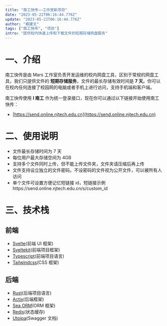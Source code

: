 ```yaml
---
title: "南工快传——工作室新项目"
date: "2023-05-22T06:16:44.776Z"
update: "2023-05-22T06:16:44.776Z"
author: "蔡建文"
tags: ["南工快传", "项目"]
intro: "提供校内快速上传和下载文件的短期存储网盘服务"
---
```


# 一、介绍

南工快传是由 Mars 工作室负责开发运维的校内网盘工具，区别于常规的网盘工具，我们只提供文件的 **短期存储服务**，文件的最长存储有效时间是 **7 天**。你可以在校内任何连接了校园网的电脑或者手机上进行访问，支持手机端和客户端。

南工快传使用 **I 南工** 作为统一登录接口，现在你可以通过以下链接开始使用南工快传：

- [https://send.online.njtech.edu.cn](https://send.online.njtech.edu.cn)

# 二、使用说明

- 文件最长存储时间为 7 天
- 每位用户最大存储空间为 4GB
- 支持多个文件同时上传，但不能上传文件夹，文件夹请压缩后再上传
- 文件支持设立独立的文件密码，不设密码的文件视为公开文件，可以被所有人访问
- 单个文件可设置方便记忆短链接 id，短链接示例https://send.online.njtech.edu.cn/s/custom_id

# 三、技术栈

## 前端

- [Svelte](https://svelte.dev)(前端 UI 框架)
- [Sveltekit](https://kit.svelte.dev)(前端项目框架)
- [Typescript](https://www.typescriptlang.org)(前端项目语言)
- [Tailwindcss](https://tailwindcss.com)(CSS 框架)

## 后端

- [Rust](https://www.rust-lang.org)(后端项目语言)
- [Actix](https://actix.rs)(后端框架)
- [Sea ORM](https://www.sea-ql.org/SeaORM)(ORM 框架)
- [Redis](https://redis.com)(状态缓存)
- [Utoipa](https://crates.io/crates/utoipa-swagger-ui)(Swagger 文档)
